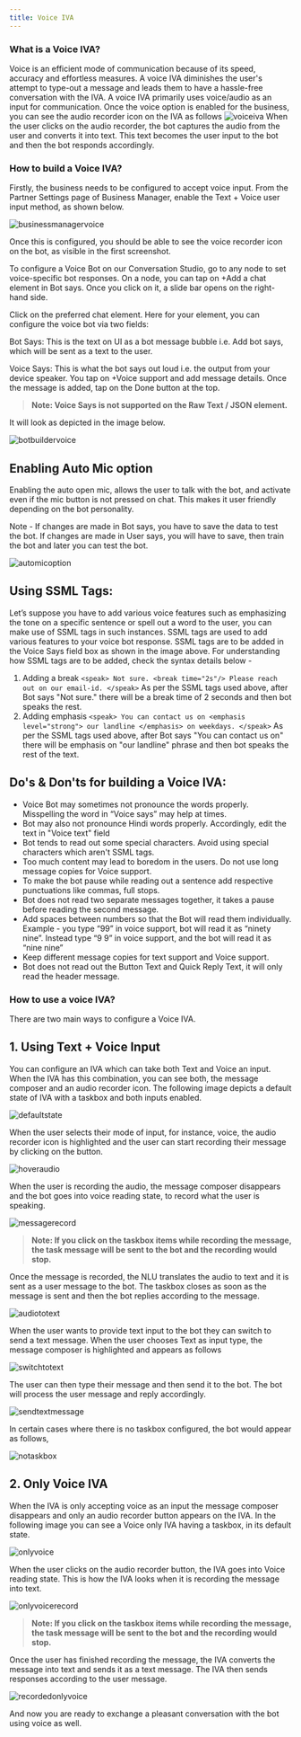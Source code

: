 ```yaml
---
title: Voice IVA
---
```


### What is a Voice IVA?

Voice is an efficient mode of communication because of its speed, accuracy and effortless measures. A voice IVA diminishes the user's attempt to type-out a message and leads them to have a hassle-free conversation with the IVA. 
A voice IVA primarily uses voice/audio as an input for communication. Once the voice option is enabled for the business, you can see the audio recorder icon on the IVA as follows
![voiceiva](assets/voicebot1.png)
When the user clicks on the audio recorder, the bot captures the audio from the user and converts it into text. This text becomes the user input to the bot and then the bot responds accordingly.

### How to build a Voice IVA?
Firstly, the business needs to be configured to accept voice input. From the Partner Settings page of Business Manager, enable the Text + Voice user input method, as shown below.

![businessmanagervoice](assets/bm_voice.png)

Once this is configured, you should be able to see the voice recorder icon on the bot, as visible in the first screenshot.

To configure a Voice Bot on our Conversation Studio, go to any node to set voice-specific bot responses. On a node, you can tap on +Add a chat element in Bot says. Once you click on it, a slide bar opens on the right-hand side.

Click on the preferred chat element. Here for your element, you can configure the voice bot via two fields:

Bot Says: This is the text on UI as a bot message bubble i.e. Add bot says, which will be sent as a text to the user.

Voice Says: This is what the bot says out loud i.e. the output from your device speaker. You tap on +Voice support and add message details. Once the message is added, tap on the Done button at the top.

> **Note: Voice Says is not supported on the Raw Text / JSON element.**

It will look as depicted in the image below.

![botbuildervoice](assets/bb_voice.png)

## Enabling Auto Mic option

Enabling the auto open mic, allows the user to talk with the bot, and activate even if the mic button is not pressed on chat. This makes it user friendly depending on the bot personality.

Note - If changes are made in Bot says, you have to save the data to test the bot. If changes are made in User says, you will have to save, then train the bot and later you can test the bot.

![automicoption](assets/auto_mic.png)

## Using SSML Tags:
Let’s suppose you have to add various voice features such as emphasizing the tone on a specific sentence or spell out a word to the user, you can make use of SSML tags in such instances.
SSML tags are used to add various features to your voice bot response.
SSML tags are to be added in the Voice Says field box as shown in the image above. For understanding how SSML tags are to be added, check the syntax details below -
1. Adding a break
`<speak> Not sure. <break time="2s"/> Please reach out on our email-id. </speak>`
As per the SSML tags used above, after Bot says "Not sure." there will be a break time of 2 seconds and then bot speaks the rest. 
2. Adding emphasis
`<speak> You can contact us on <emphasis level="strong"> our landline </emphasis> on weekdays. </speak>`
As per the SSML tags used above, after Bot says "You can contact us on" there will be emphasis on "our landline" phrase and then bot speaks the rest of the text.

## Do's & Don'ts for building a Voice IVA:
- Voice Bot may sometimes not pronounce the words properly. Misspelling the word in “Voice says” may help at times.
- Bot may also not pronounce Hindi words properly. Accordingly, edit the text in "Voice text" field
- Bot tends to read out some special characters. Avoid using special characters which aren't SSML tags.
- Too much content may lead to boredom in the users. Do not use long message copies for Voice support. 
- To make the bot pause while reading out a sentence add respective punctuations like commas, full stops.
- Bot does not read two separate messages together, it takes a pause before reading the second message.
- Add spaces between numbers so that the Bot will read them individually. Example - you type “99” in voice support, bot will read it as “ninety nine”. Instead type “9 9” in voice support, and the bot will read it as “nine nine”
- Keep different message copies for text support and Voice support.
- Bot does not read out the Button Text and Quick Reply Text, it will only read the header message.

### How to use a voice IVA?
There are two main ways to configure a Voice IVA. 
## 1. Using Text + Voice Input
You can configure an IVA which can take both Text and Voice an input. When the IVA has this combination, you can see both, the message composer and an audio recorder icon.
The following image depicts a default state of IVA with a taskbox and both inputs enabled.

![defaultstate](assets/voicebot2.png)

When the user selects their mode of input, for instance, voice, the audio recorder icon is highlighted and the user can start recording their message by clicking on the button.

![hoveraudio](assets/voicebot3.png)

When the user is recording the audio, the message composer disappears and the bot goes into voice reading state, to record what the user is speaking.

![messagerecord](assets/voicebot4.png)

> **Note: If you click on the taskbox items while recording the message, the task message will be sent to the bot and the recording would stop.**

Once the message is recorded, the NLU translates the audio to text and it is sent as a user message to the bot. The taskbox closes as soon as the message is sent and then the bot replies according to the message.

![audiototext](assets/voicebot5.png)

When the user wants to provide text input to the bot they can switch to send a text message. When the user chooses Text as input type, the message composer is highlighted and appears as follows

![switchtotext](assets/voicebot6.png)

The user can then type their message and then send it to the bot. The bot will process the user message and reply accordingly.

![sendtextmessage](assets/voicebot7.png)

In certain cases where there is no taskbox configured, the bot would appear as follows,

![notaskbox](assets/voicebot11.png)


## 2. Only Voice IVA
When the IVA is only accepting voice as an input the message composer disappears and only an audio recorder button appears on the IVA.
In the following image you can see a Voice only IVA having a taskbox, in its default state.

![onlyvoice](assets/voicebot8.png)

When the user clicks on the audio recorder button, the IVA goes into Voice reading state. This is how the IVA looks when it is recording the message into text.

![onlyvoicerecord](assets/voicebot9.png)

> **Note: If you click on the taskbox items while recording the message, the task message will be sent to the bot and the recording would stop.**

Once the user has finished recording the message, the IVA converts the message into text and sends it as a text message. The IVA then sends responses according to the user message.

![recordedonlyvoice](assets/voicebot10.png)

And now you are ready to exchange a pleasant conversation with the bot using voice as well.
